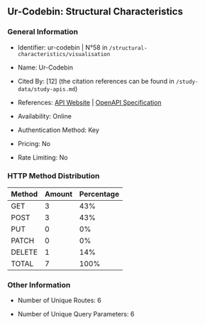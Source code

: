 ## Ur-Codebin: Structural Characteristics

### General Information

- Identifier: ur-codebin | N°58 in `/structural-characteristics/visualisation`

- Name: Ur-Codebin

- Cited By: [12] (the citation references can be found in `/study-data/study-apis.md`)

- References: [API Website](https://mathew.stoplight.io/docs/ur-codebin-api) | [OpenAPI Specification](https://mathew.stoplight.io/docs/ur-codebin-api)

- Availability: Online

- Authentication Method: Key

- Pricing: No

- Rate Limiting: No

### HTTP Method Distribution

| Method | Amount | Percentage |
|--------|--------|------------|
| GET | 3 | 43% |
| POST | 3 | 43% |
| PUT | 0 | 0% |
| PATCH | 0 | 0% |
| DELETE | 1 | 14% |
| TOTAL | 7 | 100% |

### Other Information

- Number of Unique Routes: 6

- Number of Unique Query Parameters: 6
